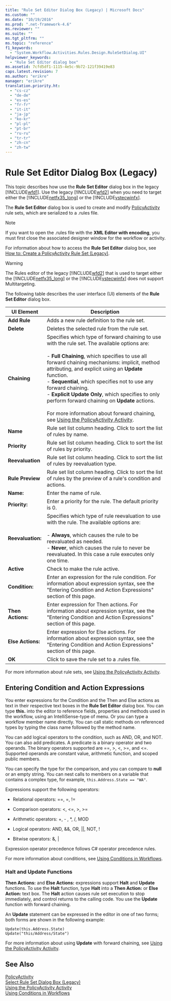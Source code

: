 ```yaml
---
title: "Rule Set Editor Dialog Box (Legacy) | Microsoft Docs"
ms.custom: ""
ms.date: "10/19/2016"
ms.prod: ".net-framework-4.6"
ms.reviewer: ""
ms.suite: ""
ms.tgt_pltfrm: ""
ms.topic: "reference"
f1_keywords: 
  - "System.Workflow.Activities.Rules.Design.RuleSetDialog.UI"
helpviewer_keywords: 
  - "Rule Set Editor dialog box"
ms.assetid: 7cfd5df1-1115-4e5c-9b72-121f39419e83
caps.latest.revision: 7
ms.author: "erikre"
manager: "erikre"
translation.priority.ht: 
  - "cs-cz"
  - "de-de"
  - "es-es"
  - "fr-fr"
  - "it-it"
  - "ja-jp"
  - "ko-kr"
  - "pl-pl"
  - "pt-br"
  - "ru-ru"
  - "tr-tr"
  - "zh-cn"
  - "zh-tw"
---
```

# Rule Set Editor Dialog Box (Legacy)
This topic describes how use the **Rule Set Editor** dialog box in the legacy [!INCLUDE[wfd1](../workflow-designer/includes/wfd1_md.md)]. Use the legacy [!INCLUDE[wfd2](../workflow-designer/includes/wfd2_md.md)] when you need to target either the [!INCLUDE[netfx35_long](../workflow-designer/includes/netfx35_long_md.md)] or the [!INCLUDE[vstecwinfx](../workflow-designer/includes/vstecwinfx_md.md)].  
  
 The **Rule Set Editor** dialog box is used to create and modify [PolicyActivity](http://go.microsoft.com/fwlink?LinkID=65019) rule sets, which are serialized to a .rules file.  
  
> [!NOTE]
>  If you want to open the .rules file with the **XML Editor with encoding**, you must first close the associated designer window for the workflow or activity.  
  
 For information about how to access the **Rule Set Editor** dialog box, see [How to: Create a PolicyActivity Rule Set (Legacy)](../workflow-designer/how-to--create-a-policyactivity-rule-set--legacy-.md).  
  
> [!WARNING]
>  The Rules editor of the legacy [!INCLUDE[wfd2](../workflow-designer/includes/wfd2_md.md)] that is used to target either the [!INCLUDE[netfx35_long](../workflow-designer/includes/netfx35_long_md.md)] or the [!INCLUDE[vstecwinfx](../workflow-designer/includes/vstecwinfx_md.md)] does not support Multitargeting.  
  
 The following table describes the user interface (UI) elements of the **Rule Set Editor** dialog box.  
  
|UI Element|Description|  
|----------------|-----------------|  
|**Add Rule**|Adds a new rule definition to the rule set.|  
|**Delete**|Deletes the selected rule from the rule set.|  
|**Chaining**|Specifies which type of forward chaining to use with the rule set. The available options are:<br /><br /> -   **Full Chaining**, which specifies to use all forward chaining mechanisms: implicit, method attributing, and explicit using an **Update** function.<br />-   **Sequential**, which specifies not to use any forward chaining.<br />-   **Explicit Update Only**, which specifies to only perform forward chaining on **Update** actions.<br /><br /> For more information about forward chaining, see [Using the PolicyActivity Activity](http://go.microsoft.com/fwlink?LinkID=65004).|  
|**Name**|Rule set list column heading. Click to sort the list of rules by name.|  
|**Priority**|Rule set list column heading. Click to sort the list of rules by priority.|  
|**Reevaluation**|Rule set list column heading. Click to sort the list of rules by reevaluation type.|  
|**Rule Preview**|Rule set list column heading. Click to sort the list of rules by the preview of a rule's condition and actions.|  
|**Name:**|Enter the name of rule.|  
|**Priority:**|Enter a priority for the rule. The default priority is 0.|  
|**Reevaluation:**|Specifies which type of rule reevaluation to use with the rule. The available options are:<br /><br /> -   **Always**, which causes the rule to be reevaluated as needed.<br />-   **Never**, which causes the rule to never be reevaluated. In this case a rule executes only one time.|  
|**Active**|Check to make the rule active.|  
|**Condition:**|Enter an expression for the rule condition. For information about expression syntax, see the "Entering Condition and Action Expressions" section of this page.|  
|**Then Actions:**|Enter expression for Then actions. For information about expression syntax, see the "Entering Condition and Action Expressions" section of this page.|  
|**Else Actions:**|Enter expression for Else actions. For information about expression syntax, see the "Entering Condition and Action Expressions" section of this page.|  
|**OK**|Click to save the rule set to a .rules file.|  
  
 For more information about rule sets, see [Using the PolicyActivity Activity](http://go.microsoft.com/fwlink?LinkID=65004).  
  
## Entering Condition and Action Expressions  
 You enter expressions for the Condition and the Then and Else actions as text in their respective text boxes in the **Rule Set Editor** dialog box. You can type **this.** into the editor to reference fields, properties and methods used in the workflow, using an IntelliSense-type of menu. Or you can type a workflow member name directly. You can call static methods on referenced types by typing the class name followed by the method name.  
  
 You can add logical operators to the condition, such as AND, OR, and NOT. You can also add predicates. A predicate is a binary operator and two operands. The binary operators supported are ==, >, \<, >=, and <=. Supported operands are constant value, arithmetic function, and scoped public members.  
  
 You can specify the type for the comparison, and you can compare to **null** or an empty string. You can nest calls to members on a variable that contains a complex type, for example, `this.Address.State == "WA"`.  
  
 Expressions support the following operators:  
  
-   Relational operators: ==, =, !=  
  
-   Comparison operators: <, \<=, >, >=  
  
-   Arithmetic operators: +, - , *, /, MOD  
  
-   Logical operators: AND, &&, OR, &#124;&#124;, NOT, !  
  
-   Bitwise operators: &, &#124;  
  
 Expression operator precedence follows C# operator precedence rules.  
  
 For more information about conditions, see [Using Conditions in Workflows](http://msdn.microsoft.com/en-us/541211f5-d382-4810-894f-71f00b34fa77).  
  
### Halt and Update Functions  
 **Then Actions:** and **Else Actions:** expressions support **Halt** and **Update** functions. To use the **Halt** function, type **Halt** into a **Then Action:** or **Else Action:** text box. The **Halt** action causes rule set execution to stop immediately, and control returns to the calling code. You use the **Update** function with forward chaining.  
  
 An **Update** statement can be expressed in the editor in one of two forms; both forms are shown in the following example:  
  
```  
Update(this.Address.State)  
Update("this/Address/State")  
```  
  
 For more information about using **Update** with forward chaining, see [Using the PolicyActivity Activity](http://go.microsoft.com/fwlink?LinkID=65004).  
  
## See Also  
 [PolicyActivity](http://go.microsoft.com/fwlink?LinkID=65019)   
 [Select Rule Set Dialog Box (Legacy)](../workflow-designer/select-rule-set-dialog-box--legacy-.md)   
 [Using the PolicyActivity Activity](http://go.microsoft.com/fwlink?LinkID=65004)   
 [Using Conditions in Workflows](http://go.microsoft.com/fwlink?LinkID=65009)